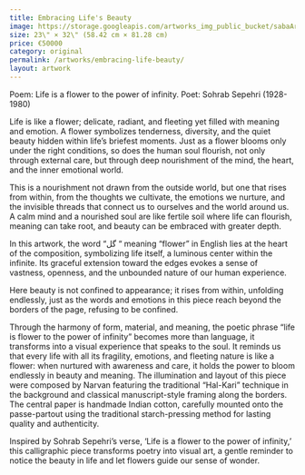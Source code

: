 ```yaml
---
title: Embracing Life's Beauty
image: https://storage.googleapis.com/artworks_img_public_bucket/sabaArtGallery/EmbracingLifesBeauty/thumbnail/embracing-life-beauty-S-01.jpg
size: 23\" × 32\" (58.42 cm × 81.28 cm)
price: €50000
category: original
permalink: /artworks/embracing-life-beauty/
layout: artwork
---
```



Poem: Life is a flower to the power of infinity.
Poet: Sohrab Sepehri (1928-1980)


Life is like a flower; delicate, radiant, and fleeting yet filled with meaning and emotion. A flower symbolizes tenderness, diversity, and the quiet beauty hidden within life’s briefest moments. Just as a flower blooms only under the right conditions, so does the human soul flourish, not only through external care, but through deep nourishment of the mind, the heart, and the inner emotional world.

This is a nourishment not drawn from the outside world, but one that rises from within, from the thoughts we cultivate, the emotions we nurture, and the invisible threads that connect us to ourselves and the world around us. A calm mind and a nourished soul are like fertile soil where life can flourish, meaning can take root, and beauty can be embraced with greater depth.

In this artwork, the word “گل “ meaning “flower” in English lies at the heart of the composition, symbolizing life itself, a luminous center within the infinite. Its graceful extension toward the edges evokes a sense of vastness, openness, and the unbounded nature of our human experience. 

Here beauty is not confined to appearance; it rises from within, unfolding endlessly, just as the words and emotions in this piece reach beyond the borders of the page, refusing to be confined.

Through the harmony of form, material, and meaning, the poetic phrase “life is flower to the power of infinity” becomes more than language, it transforms into a visual experience that speaks to the soul. 
It reminds us that every life with all its fragility, emotions, and fleeting nature is like a flower: when nurtured with awareness and care, it holds the power to bloom endlessly in beauty and meaning.
The illumination and layout of this piece were composed by Narvan featuring the traditional “Hal-Kari” technique in the background and classical manuscript-style framing along the borders. The central paper is handmade Indian cotton, carefully mounted onto the passe-partout using the traditional starch-pressing method for lasting quality and authenticity.

Inspired by Sohrab Sepehri’s verse, ‘Life is a flower to the power of infinity,’ this calligraphic piece transforms poetry into visual art, a gentle reminder to notice the beauty in life and let flowers guide our sense of wonder.
